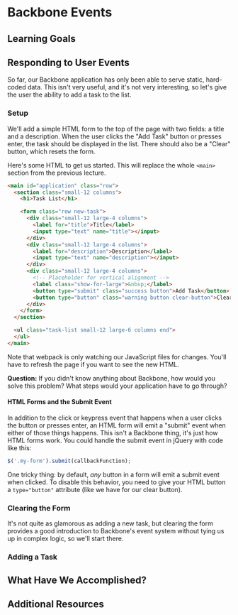 # Backbone Events

## Learning Goals

## Responding to User Events
So far, our Backbone application has only been able to serve static, hard-coded data. This isn't very useful, and it's not very interesting, so let's give the user the ability to add a task to the list.

### Setup
We'll add a simple HTML form to the top of the page with two fields: a title and a description. When the user clicks the "Add Task" button or presses enter, the task should be displayed in the list. There should also be a "Clear" button, which resets the form.

Here's some HTML to get us started. This will replace the whole `<main>` section from the previous lecture.

```html
<main id="application" class="row">
  <section class="small-12 columns">
    <h1>Task List</h1>

    <form class="row new-task">
      <div class="small-12 large-4 columns">
        <label for="title">Title</label>
        <input type="text" name="title"></input>
      </div>
      <div class="small-12 large-4 columns">
        <label for="description">Description</label>
        <input type="text" name="description"></input>
      </div>
      <div class="small-12 large-4 columns">
        <!-- Placeholder for vertical alignment -->
        <label class="show-for-large">&nbsp;</label>
        <button type="submit" class="success button">Add Task</button>
        <button type="button" class="warning button clear-button">Clear</button>
      </div>
    </form>
  </section>

  <ul class="task-list small-12 large-6 columns end">
  </ul>
</main>
```

Note that webpack is only watching our JavaScript files for changes. You'll have to refresh the page if you want to see the new HTML.

**Question:** If you didn't know anything about Backbone, how would you solve this problem? What steps would your application have to go through?

#### HTML Forms and the Submit Event
In addition to the click or keypress event that happens when a user clicks the button or presses enter, an HTML form will emit a "submit" event when either of those things happens. This isn't a Backbone thing, it's just how HTML forms work. You could handle the submit event in jQuery with code like this:

```javascript
$('.my-form').submit(callbackFunction);
```

One tricky thing: by default, _any_ button in a form will emit a submit event when clicked. To disable this behavior, you need to give your HTML button a `type="button"` attribute (like we have for our clear button).

### Clearing the Form
It's not quite as glamorous as adding a new task, but clearing the form provides a good introduction to Backbone's event system without tying us up in complex logic, so we'll start there.



### Adding a Task

## What Have We Accomplished?

## Additional Resources
